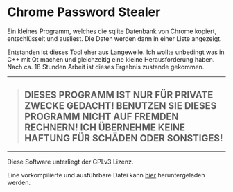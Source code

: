 # Chrome Password Stealer

Ein kleines Programm, welches die sqlite Datenbank von Chrome kopiert, entschlüsselt und ausliest. Die Daten werden dann in einer Liste angezeigt. 

Entstanden ist dieses Tool eher aus Langeweile. Ich wollte unbedingt was in C++ mit Qt machen und gleichzeitig eine kleine Herausforderung haben. Nach ca. 18 Stunden Arbeit ist dieses Ergebnis zustande gekommen.

-----

> ## DIESES PROGRAMM IST NUR FÜR PRIVATE ZWECKE GEDACHT! BENUTZEN SIE DIESES PROGRAMM NICHT AUF FREMDEN RECHNERN! ICH ÜBERNEHME KEINE HAFTUNG FÜR SCHÄDEN ODER SONSTIGES! 

-----

Diese Software unterliegt der GPLv3 Lizenz.

Eine vorkompilierte und ausführbare Datei kann [hier](https://ray-works.de/files/ChromePasswordStealer.zip) heruntergeladen werden. 